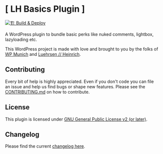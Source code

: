 # [ LH Basics Plugin ]

[![🏗 Build & Deploy](../../actions/workflows/main.yml/badge.svg)](../../actions/workflows/main.yml)

A WordPress plugin to bundle basic perks like nuked comments, lightbox, lazyloading etc.

This WordPress project is made with love and brought to you by the folks of [WP Munich](http://www.wp-munich.de) and [Luehrsen // Heinrich](http://www.luehrsen-heinrich.de).

## Contributing

Every bit of help is highly appreciated. Even if you don't code you can file an issue and help us find bugs or shape new features. Please see the [CONTRIBUTING.md](./CONTRIBUTING.md) on how to contribute.

## License

This plugin is licensed under [GNU General Public License v2 (or later)](./LICENSE.md).

## Changelog

Please find the current [changelog here](./../../releases).
